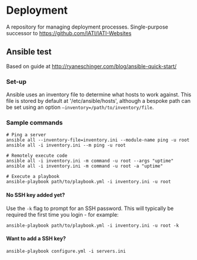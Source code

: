 # Deployment

A repository for managing deployment processes. Single-purpose successor to https://github.com/IATI/IATI-Websites

## Ansible test

Based on guide at http://ryaneschinger.com/blog/ansible-quick-start/

### Set-up

Ansible uses an inventory file to determine what hosts to work against. This file is stored by default at '/etc/ansible/hosts', although a bespoke path can be set using an option `–inventory=/path/to/inventory/file`.


### Sample commands

```
# Ping a server
ansible all --inventory-file=inventory.ini --module-name ping -u root
ansible all -i inventory.ini --m ping -u root

# Remotely execute code
ansible all -i inventory.ini -m command -u root --args "uptime"
ansible all -i inventory.ini -m command -u root -a "uptime"

# Execute a playbook
ansible-playbook path/to/playbook.yml -i inventory.ini -u root
```

#### No SSH key added yet?

Use the `-k` flag to prompt for an SSH password. This will typically be required the first time you login - for example:

```
ansible-playbook path/to/playbook.yml -i inventory.ini -u root -k
```

#### Want to add a SSH key?

```
ansible-playbook configure.yml -i servers.ini
```

